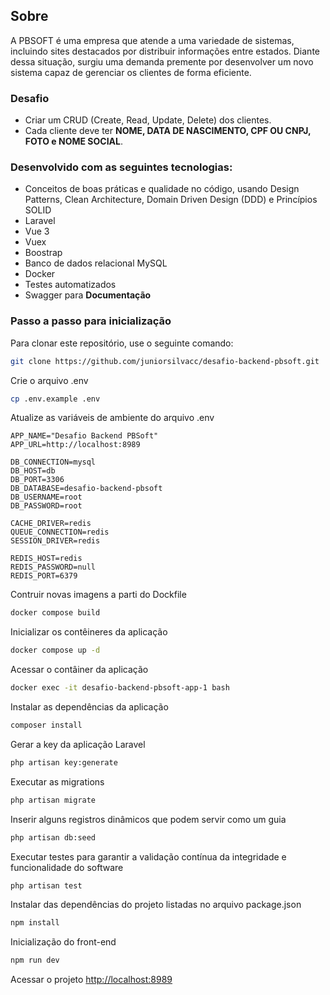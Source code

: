 ## Sobre
A PBSOFT é uma empresa que atende a uma variedade de sistemas, incluindo sites destacados por distribuir informações entre estados. Diante dessa situação, surgiu uma demanda premente por desenvolver um novo sistema capaz de gerenciar os clientes de forma eficiente.

### Desafio
- Criar um CRUD (Create, Read, Update, Delete) dos clientes.
- Cada cliente deve ter **NOME, DATA DE NASCIMENTO, CPF OU CNPJ, FOTO e NOME SOCIAL**.

### Desenvolvido com as seguintes tecnologias:
- Conceitos de boas práticas e qualidade no código, usando Design Patterns, Clean Architecture, Domain Driven Design (DDD) e Princípios SOLID
- Laravel
- Vue 3
- Vuex
- Boostrap
- Banco de dados relacional MySQL
- Docker
- Testes automatizados
- Swagger para **Documentação**

### Passo a passo para inicialização

Para clonar este repositório, use o seguinte comando:
```sh 
git clone https://github.com/juniorsilvacc/desafio-backend-pbsoft.git
```

Crie o arquivo .env
```sh 
cp .env.example .env
```

Atualize as variáveis de ambiente do arquivo .env
```dosini
APP_NAME="Desafio Backend PBSoft"
APP_URL=http://localhost:8989

DB_CONNECTION=mysql
DB_HOST=db
DB_PORT=3306
DB_DATABASE=desafio-backend-pbsoft
DB_USERNAME=root
DB_PASSWORD=root

CACHE_DRIVER=redis
QUEUE_CONNECTION=redis
SESSION_DRIVER=redis

REDIS_HOST=redis
REDIS_PASSWORD=null
REDIS_PORT=6379
```

Contruir novas imagens a parti do Dockfile
```sh 
docker compose build
```

Inicializar os contêineres da aplicação
```sh 
docker compose up -d
```

Acessar o contâiner da aplicação
```sh 
docker exec -it desafio-backend-pbsoft-app-1 bash
```

Instalar as dependências da aplicação
```sh 
composer install
```

Gerar a key da aplicação Laravel
```sh 
php artisan key:generate
```

Executar as migrations
```sh 
php artisan migrate
```

Inserir alguns registros dinâmicos que podem servir como um guia
```sh 
php artisan db:seed
```

Executar testes para garantir a validação contínua da integridade e funcionalidade do software
```sh 
php artisan test
```

Instalar das dependências do projeto listadas no arquivo package.json
```sh 
npm install
```

Inicialização do front-end
```sh 
npm run dev
```

Acessar o projeto
[http://localhost:8989](http://localhost:8989)
